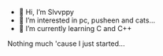 - 👋 Hi, I’m Slvvppy
- 👀 I’m interested in pc, pusheen and cats...
- 🌱 I’m currently learning C and C++ 

Nothing much 'cause I just started...
